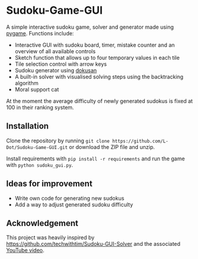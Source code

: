 # Sudoku-Game-GUI
A simple interactive sudoku game, solver and generator made using [pygame](https://github.com/pygame/pygame). Functions include:
- Interactive GUI with sudoku board, timer, mistake counter and an overview of all available controls
- Sketch function that allows up to four temporary values in each tile
- Tile selection control with arrow keys
- Sudoku generator using [dokusan](https://github.com/unmade/dokusan)
- A built-in solver with visualised solving steps using the backtracking algorithm
- Moral support cat

At the moment the average difficulty of newly generated sudokus is fixed at 100 in their ranking system. 

## Installation
Clone the repository by running `git clone https://github.com/L-Dot/Sudoku-Game-GUI.git` or download the ZIP file and unzip.

Install requirements with `pip install -r requirements` and run the game with `python sudoku_gui.py`.


## Ideas for improvement
- Write own code for generating new sudokus
- Add a way to adjust generated sudoku difficulty

## Acknowledgement
This project was heavily inspired by https://github.com/techwithtim/Sudoku-GUI-Solver and the associated [YouTube video](https://www.youtube.com/watch?v=jl5yUEdekEM).
